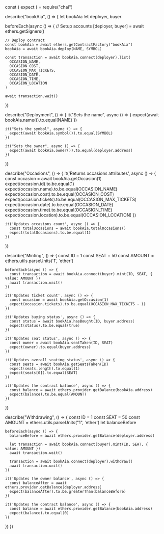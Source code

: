 const { expect } = require("chai")

describe("bookAia", () => {
  let bookAia
  let deployer, buyer

  beforeEach(async () => {
    // Setup accounts
    [deployer, buyer] = await ethers.getSigners()

    // Deploy contract
    const bookAia = await ethers.getContractFactory("bookAia")
    bookAia = await bookAia.deploy(NAME, SYMBOL)

    const transaction = await bookAia.connect(deployer).list(
      OCCASION_NAME,
      OCCASION_COST,
      OCCASION_MAX_TICKETS,
      OCCASION_DATE,
      OCCASION_TIME,
      OCCASION_LOCATION
    )

    await transaction.wait()
  })

  describe("Deployment", () => {
    it("Sets the name", async () => {
      expect(await bookAia.name()).to.equal(NAME)
    })

    it("Sets the symbol", async () => {
      expect(await bookAia.symbol()).to.equal(SYMBOL)
    })

    it("Sets the owner", async () => {
      expect(await bookAia.owner()).to.equal(deployer.address)
    })
  })

  describe("Occasions", () => {
    it('Returns occasions attributes', async () => {
      const occasion = await bookAia.getOccasion(1)
      expect(occasion.id).to.be.equal(1)
      expect(occasion.name).to.be.equal(OCCASION_NAME)
      expect(occasion.cost).to.be.equal(OCCASION_COST)
      expect(occasion.tickets).to.be.equal(OCCASION_MAX_TICKETS)
      expect(occasion.date).to.be.equal(OCCASION_DATE)
      expect(occasion.time).to.be.equal(OCCASION_TIME)
      expect(occasion.location).to.be.equal(OCCASION_LOCATION)
    })

    it('Updates occasions count', async () => {
      const totalOccasions = await bookAia.totalOccasions()
      expect(totalOccasions).to.be.equal(1)
    })
  })

  describe("Minting", () => {
    const ID = 1
    const SEAT = 50
    const AMOUNT = ethers.utils.parseUnits('1', 'ether')

    beforeEach(async () => {
      const transaction = await bookAia.connect(buyer).mint(ID, SEAT, { value: AMOUNT })
      await transaction.wait()
    })

    it('Updates ticket count', async () => {
      const occasion = await bookAia.getOccasion(1)
      expect(occasion.tickets).to.be.equal(OCCASION_MAX_TICKETS - 1)
    })

    it('Updates buying status', async () => {
      const status = await bookAia.hasBought(ID, buyer.address)
      expect(status).to.be.equal(true)
    })

    it('Updates seat status', async () => {
      const owner = await bookAia.seatTaken(ID, SEAT)
      expect(owner).to.equal(buyer.address)
    })

    it('Updates overall seating status', async () => {
      const seats = await bookAia.getSeatsTaken(ID)
      expect(seats.length).to.equal(1)
      expect(seats[0]).to.equal(SEAT)
    })

    it('Updates the contract balance', async () => {
      const balance = await ethers.provider.getBalance(bookAia.address)
      expect(balance).to.be.equal(AMOUNT)
    })
  })

  describe("Withdrawing", () => {
    const ID = 1
    const SEAT = 50
    const AMOUNT = ethers.utils.parseUnits("1", 'ether')
    let balanceBefore

    beforeEach(async () => {
      balanceBefore = await ethers.provider.getBalance(deployer.address)

      let transaction = await bookAia.connect(buyer).mint(ID, SEAT, { value: AMOUNT })
      await transaction.wait()

      transaction = await bookAia.connect(deployer).withdraw()
      await transaction.wait()
    })

    it('Updates the owner balance', async () => {
      const balanceAfter = await ethers.provider.getBalance(deployer.address)
      expect(balanceAfter).to.be.greaterThan(balanceBefore)
    })

    it('Updates the contract balance', async () => {
      const balance = await ethers.provider.getBalance(bookAia.address)
      expect(balance).to.equal(0)
    })
  })
})
